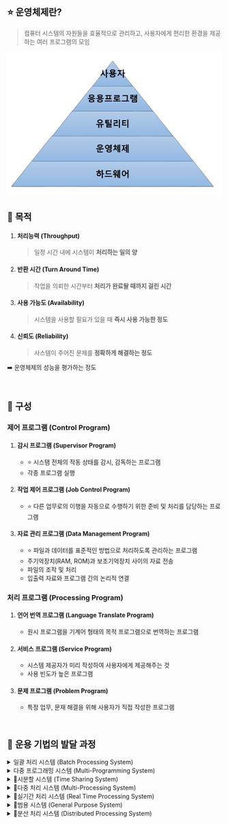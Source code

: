 ## ⭐️ 운영체제란?
> 컴퓨터 시스템의 자원들을 효율적으로 관리하고, 사용자에게 편리한 환경을 제공하는 여러 프로그램의 모임

![OS_image](images/OS_image.png)

## 📌 목적
1. #### 처리능력 (Throughput)
   > 일정 시간 내에 시스템이 __처리하는 일의 양__
2. #### 반환 시간 (Turn Around Time)
   > 작업을 의뢰한 시간부터 __처리가 완료돨 때까지 걸린 시간__
3. #### 사용 가능도 (Availability)
   > 시스템을 사용할 필요가 있을 때 __즉시 사용 가능한 정도__
4. #### 신뢰도 (Reliability)
   > 사스템이 주어진 문제를 __정확하게 해결하는 정도__

➡️ 운영체제의 성능을 평가하는 정도

<br>

## 📌 구성
### 제어 프로그램 (Control Program)
1. #### 감시 프로그램 (Supervisor Program)
   - ⭐️ 시스탬 전체의 작동 상태를 감시, 감독하는 프로그램
   - 각종 프로그램 실행
3. #### 작업 제어 프로그램 (Job Control Program)
   - ⭐️ 다른 업무로의 이행을 자동으로 수행하기 위한 준비 및 처리를 담당하는 프로그램
4. #### 자료 관리 프로그램 (Data Management Program)
   - ⭐️ 파일과 데이터를 표준적인 방법으로 처리하도록 관리하는 프로그램
   - 주기억장치(RAM, ROM)과 보조기억장치 사이의 자료 전송
   - 파일의 조작 및 처리
   - 입출력 자료와 프로그램 간의 논리적 연결  
### 처리 프로그램 (Processing Program)
1. #### 언어 번역 프로그램 (Language Translate Program)
   - 원시 프로그램을 기계어 형태의 목적 프로그램으로 번역하는 프로그램
2. #### 서비스 프로그램 (Service Program)
   - 시스템 제공자가 미리 작성하여 사용자에게 제공해주는 것
   - 사용 빈도가 높은 프로그램
3. #### 문제 프로그램 (Problem Program)
   - 특정 업무, 문재 해결을 위해 사용자가 직접 작성한 프로그램
<br>

## 🚖 운용 기법의 발달 과정
<details>
<summary>일괄 처리 시스템 (Batch Processing System)</summary>
<div markdown="1">
- 초기의 컴퓨터 시스템<br>
- 일정량 또는 일정 기간 데이터를 모아서 한꺼번에 처리하는 방식
</div>
</details>

<details>
<summary>다중 프로그래밍 시스템 (Multi-Programming System)</summary>
<div markdown="1">
- 하나의 CPU & 하나의 주기억장치로 여러개의 프로그램을 동시에 처리하는 방식
</div>
</details>

<details>
<summary>시분할 시스템 (Time Sharing System)</summary>
<div markdown="1">
- 여러 명의 사용자가 사용하는 시스템에서 컴퓨터가 사용자들을 번갈아가며 처리해 줌<br>
- 각 사용자에게 독립된 컴퓨터를 사용하는 느낌 제공<br>
- 라운드 로빈(Round Robin) 방식
</div>
</details>

<details>
<summary>다중 처리 시스템 (Multi-Processing System)</summary>
<div markdown="1">
- 여러 개의 CPU & 하나의 주기억장치로 여러개의 프로그램을 동시에 처리하는 방식
</div>
</details>

<details>
<summary>실기간 처리 시스템 (Real Time Processing System)</summary>
<div markdown="1">
- 여러 명의 사용자가 사용하는 시스템에서 컴퓨터가 사용자들을 번갈아가며 처리해 줌<br>
- 각 사용자에게 독립된 컴퓨터를 사용하는 느낌 제공<br>
- 라운드 로빈(Round Robin) 방식
</div>
</details>

<details>
<summary>범용 시스템 (General Purpose System)</summary>
<div markdown="1">
- 일괄 처리 시스템 + 시분할 시스템 + 다중 처리 시스템 + 실시간 처리 시스템<br>
- 다중 모드 처리 시스템
</div>
</details>

<details>
<summary>분산 처리 시스템 (Distributed Processing System)</summary>
<div markdown="1">
- 여러 개의 컴퓨터(프로세서)를 통신 회신으로 연결하여 하나의 작업을 처리
</div>
</details>
